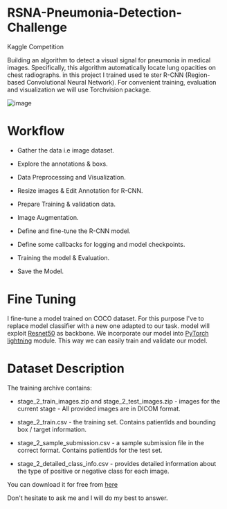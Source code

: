 # RSNA-Pneumonia-Detection-Challenge
Kaggle Competition

Building an algorithm to detect a visual signal for pneumonia in medical images. 
Specifically, this algorithm automatically locate lung opacities on chest radiographs.
in this project I trained used te ster R-CNN (Region-based Convolutional Neural Network). 
For convenient training, evaluation and visualization we will use Torchvision package.

![image](https://user-images.githubusercontent.com/82754493/214641648-a113fb04-394d-4ee3-b6e3-1d690cd0ac35.png)


# **Workflow**

- Gather the data i.e image dataset.

- Explore the annotations & boxs.

- Data Preprocessing and Visualization.

- Resize images & Edit Annotation for R-CNN.

- Prepare Training & validation data.

- Image Augmentation.

- Define and fine-tune the R-CNN model.

- Define some callbacks for logging and model checkpoints.

- Training the model & Evaluation.

- Save the Model.

# **Fine Tuning**

I fine-tune a model trained on COCO dataset. For this purpose I've to replace model classifier with a new one adapted to our task. model will exploit [Resnet50](https://arxiv.org/pdf/1512.03385v1.pdf) as backbone. We incorporate our model into [PyTorch lightning](https://www.pytorchlightning.ai/) module. This way we can easily train and validate our model. 

# **Dataset Description**

The training archive contains:

* stage_2_train_images.zip and stage_2_test_images.zip - images for the current stage - All provided images are in DICOM format.

* stage_2_train.csv - the training set. Contains patientIds and bounding box / target information.

* stage_2_sample_submission.csv - a sample submission file in the correct format. Contains patientIds for the test set.

* stage_2_detailed_class_info.csv - provides detailed information about the type of positive or negative class for each image.

You can download it for free from <a href="https://www.kaggle.com/competitions/rsna-pneumonia-detection-challenge/data"> here</a>

Don't hesitate to ask me and I will do my best to answer.
